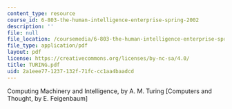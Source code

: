 ```yaml
---
content_type: resource
course_id: 6-803-the-human-intelligence-enterprise-spring-2002
description: ''
file: null
file_location: /coursemedia/6-803-the-human-intelligence-enterprise-spring-2002/2a1eee771237132f71fccc1aa4baadcd_TURING.pdf
file_type: application/pdf
layout: pdf
license: https://creativecommons.org/licenses/by-nc-sa/4.0/
title: TURING.pdf
uid: 2a1eee77-1237-132f-71fc-cc1aa4baadcd
---
```

Computing Machinery and Intelligence, by A. M. Turing [Computers and Thought, by E. Feigenbaum]